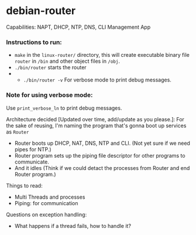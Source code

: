# debian-router

Capabilities: NAPT, DHCP, NTP, DNS, CLI Management App

### Instructions to run:
- `make` in the `linux-router/` directory, this will create executable binary file `router` in `/bin` and other object files in `/obj`.
- `./bin/router` starts the router
- - `./bin/router -v` For verbose mode to print debug messages.
 
### Note for using verbose mode: 
Use `print_verbose_ln` to print debug messages.


Architecture decided \[Updated over time, add/update as you please.\]:
For the sake of reusing, I'm naming the program that's gonna boot up services as `Router` 

- Router boots up DHCP, NAT, DNS, NTP and CLI. (Not yet sure if we need pipes for NTP.)
- Router program sets up the piping file descriptor for other programs to communicate.
- And it idles (Think if we could detact the processes from Router and end Router program.)

Things to read:
- Multi Threads and processes 
- Piping: for communication

Questions on exception handling:
- What happens if a thread fails, how to handle it?
